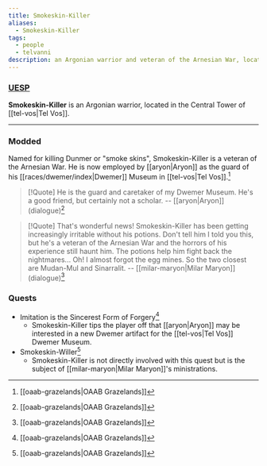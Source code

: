 ```yaml
---
title: Smokeskin-Killer
aliases:
  - Smokeskin-Killer
tags:
  - people
  - telvanni
description: an Argonian warrior and veteran of the Arnesian War, located in the Central Tower of Tel Vos.
---
```

### [UESP](https://en.uesp.net/wiki/Morrowind:Tel_Vos#Smokeskin-Killer)

**Smokeskin-Killer** is an Argonian warrior, located in the Central Tower of [[tel-vos|Tel Vos]].

***
### Modded
Named for killing Dunmer or "smoke skins", Smokeskin-Killer is a veteran of the Arnesian War. He is now employed by [[aryon|Aryon]] as the guard of his [[races/dwemer/index|Dwemer]] Museum in [[tel-vos|Tel Vos]].[^1]

> [!Quote]
> He is the guard and caretaker of my Dwemer Museum. He's a good friend, but certainly not a scholar.
> -- [[aryon|Aryon]] (dialogue)[^1]

> [!Quote]
> That's wonderful news! Smokeskin-Killer has been getting increasingly irritable without his potions. Don't tell him I told you this, but he's a veteran of the Arnesian War and the horrors of his experience still haunt him. The potions help him fight back the nightmares... Oh! I almost forgot the egg mines. So the two closest are Mudan-Mul and Sinarralit.
> -- [[milar-maryon|Milar Maryon]] (dialogue)[^1]
### Quests
* Imitation is the Sincerest Form of Forgery[^1]
	* Smokeskin-Killer tips the player off that [[aryon|Aryon]] may be interested in a new Dwemer artifact for the [[tel-vos|Tel Vos]] Dwemer Museum.
* Smokeskin-Willer[^1]
	* Smokeskin-Killer is not directly involved with this quest but is the subject of [[milar-maryon|Milar Maryon]]'s ministrations.

[^1]: [[oaab-grazelands|OAAB Grazelands]]